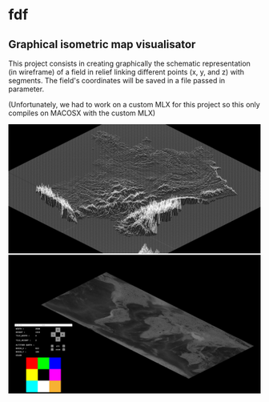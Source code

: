 # fdf
## Graphical isometric map visualisator
This project consists in creating graphically the schematic representation (in wireframe) of a field in relief linking different points (x, y, and z) with segments. The field's coordinates will be saved in a file passed in parameter.

(Unfortunately, we had to work on a custom MLX for this project so this only compiles on MACOSX with the custom MLX)

![FRANCE FDF](https://raw.githubusercontent.com/lgosse/fdf/master/pictures/FRANCE_FDF.png)
![WORKD FDF](https://raw.githubusercontent.com/lgosse/fdf/master/pictures/WORLD_FDF.png)
